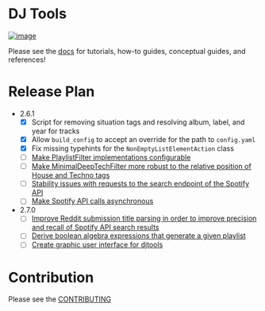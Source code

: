 # DJ Tools
[![image](https://img.shields.io/pypi/v/djtools.svg)](https://pypi.org/project/djtools/)

Please see the [docs](https://a-rich.github.io/DJ-Tools/) for tutorials, how-to guides, conceptual guides, and references!

# Release Plan
* 2.6.1
    - [x] Script for removing situation tags and resolving album, label, and year for tracks
    - [x] Allow `build_config` to accept an override for the path to `config.yaml`
    - [x] Fix missing typehints for the `NonEmptyListElementAction` class
    - [ ] [Make PlaylistFilter implementations configurable](https://github.com/a-rich/DJ-Tools/issues/120)
    - [ ] [Make MinimalDeepTechFilter more robust to the relative position of House and Techno tags](https://github.com/a-rich/DJ-Tools/issues/122)
    - [ ] [Stability issues with requests to the search endpoint of the Spotify API](https://github.com/a-rich/DJ-Tools/issues/58)
    - [ ] [Make Spotify API calls asynchronous](https://github.com/a-rich/DJ-Tools/issues/38)
* 2.7.0
    - [ ] [Improve Reddit submission title parsing in order to improve precision and recall of Spotify API search results](https://github.com/a-rich/DJ-Tools/issues/59)
    - [ ] [Derive boolean algebra expressions that generate a given playlist](https://github.com/a-rich/DJ-Tools/issues/106)
    - [ ] [Create graphic user interface for djtools](https://github.com/a-rich/DJ-Tools/issues/118)

# Contribution
Please see the [CONTRIBUTING](CONTRIBUTING.md)
